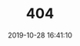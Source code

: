 ---
title: 404
date: 2019-10-28 16:41:10
type: "404"
layout: "404"
description: "Oops～，我崩溃了！找不到你想要的页面了"
---